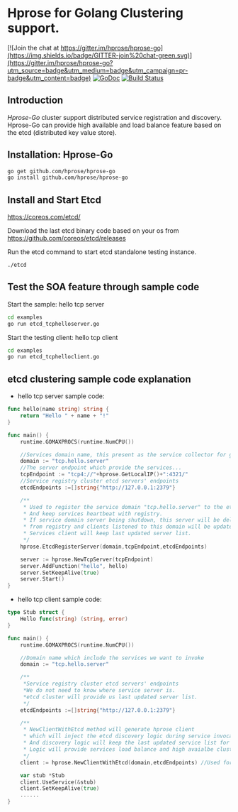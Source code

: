 # Hprose for Golang Clustering support.

[![Join the chat at https://gitter.im/hprose/hprose-go](https://img.shields.io/badge/GITTER-join%20chat-green.svg)](https://gitter.im/hprose/hprose-go?utm_source=badge&utm_medium=badge&utm_campaign=pr-badge&utm_content=badge)
[![GoDoc](https://godoc.org/github.com/hprose/hprose-go?status.svg&style=flat)](https://godoc.org/github.com/hprose/hprose-go)
[![Build Status](https://drone.io/github.com/hprose/hprose-go/status.png)](https://drone.io/github.com/hprose/hprose-go/latest)


## Introduction
 
*Hprose-Go* cluster support distributed service registration and discovery. Hprose-Go can provide high available and load balance feature based on the etcd (distributed key value store).

## Installation: Hprose-Go

```sh
go get github.com/hprose/hprose-go
go install github.com/hprose/hprose-go
```

## Install and Start Etcd
https://coreos.com/etcd/

Download the last etcd binary code based on your os from https://github.com/coreos/etcd/releases

Run the etcd command to start etcd standalone testing instance.
```sh
./etcd
```

## Test the SOA feature through sample code
Start the sample: hello tcp server
```sh
cd examples
go run etcd_tcphelloserver.go
```

Start the testing client: hello tcp client
```sh
cd examples
go run etcd_tcphelloclient.go
```

## etcd clustering sample code explanation
- hello tcp server sample code:

```go
func hello(name string) string {
	return "Hello " + name + "!"
}

func main() {
	runtime.GOMAXPROCS(runtime.NumCPU())

    //Services domain name, this present as the service collector for given services.
	domain := "tcp.hello.server"
    //The server endpoint which provide the services...
	tcpEndpoint := "tcp4://"+hprose.GetLocalIP()+":4321/"
    //Service registry cluster etcd servers' endpoints
	etcdEndpoints :=[]string{"http://127.0.0.1:2379"}

    /** 
     * Used to register the service domain "tcp.hello.server" to the etcd registry
     * And keep services heartbeat with registry.
     * If service domain server being shutdown, this server will be deleted 
     * from registry and clients listened to this domain will be updated.
     * Services client will keep last updated server list.    
     */
	hprose.EtcdRegisterServer(domain,tcpEndpoint,etcdEndpoints)

	server := hprose.NewTcpServer(tcpEndpoint)
	server.AddFunction("hello", hello)
	server.SetKeepAlive(true)
	server.Start()
}
```

- hello tcp client sample code:

```go
type Stub struct {
	Hello func(string) (string, error)
}

func main() {
	runtime.GOMAXPROCS(runtime.NumCPU())

    //Domain name which include the services we want to invoke
	domain := "tcp.hello.server"

    /**
     *Service registry cluster etcd servers' endpoints
     *We do not need to know where service server is.
     *etcd cluster will provide us last updated server list.
     */
	etcdEndpoints :=[]string{"http://127.0.0.1:2379"}

    /**
     * NewClientWithEtcd method will generate hprose client 
     * which will inject the etcd discovery logic during service invocation.
     * And discovery logic will keep the last updated service list for the service invoked.
     * Logic will provide services load balance and high avaialbe clustering features.
     */
	client := hprose.NewClientWithEtcd(domain,etcdEndpoints) //Used for Clustering model...

	var stub *Stub
	client.UseService(&stub)
	client.SetKeepAlive(true)
    ......
}

```
